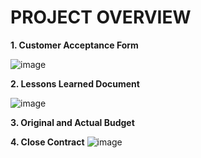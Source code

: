 # PROJECT OVERVIEW

**1. Customer Acceptance Form**

![image](https://user-images.githubusercontent.com/122208663/211613431-b70558bc-159e-4812-b406-f4c8692b24ed.png)

**2. Lessons Learned Document**

![image](https://user-images.githubusercontent.com/122208663/211617498-59a49759-d43f-40af-bf4a-6eda938524af.png)

**3. Original and Actual Budget** 

**4. Close Contract** 
![image](https://user-images.githubusercontent.com/122208663/211752574-2aaac9be-7d04-4e74-8769-532bece76b25.png)


